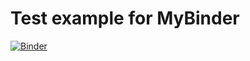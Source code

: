 # Test example for MyBinder

[![Binder](https://mybinder.org/badge.svg)](https://mybinder.org/v2/gh/msmirnov-km3net/TestBinder.git/main)
